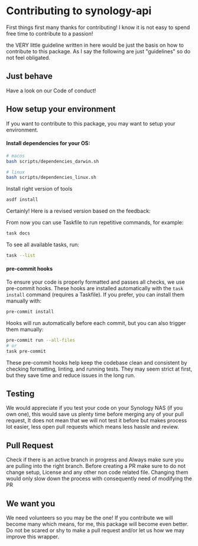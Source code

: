 # Contributing to synology-api

First things first many thanks for contributing!
I know it is not easy to spend free time to contribute to a passion!

the VERY little guideline written in here would be just the basis on how to contribute to this package.
As I say the following are just "guidelines" so do not feel obligated.

## Just behave

Have a look on our Code of conduct!

## How setup your environment

If you want to contribute to this package, you may want to setup your environment.

#### Install dependencies for your OS:
```bash
# macos
bash scripts/dependencies_darwin.sh

# linux
bash scripts/dependencies_linux.sh
```

Install right version of tools
```bash
asdf install
```
Certainly! Here is a revised version based on the feedback:

From now you can use Taskfile to run repetitive commands, for example:
```bash
task docs
```
To see all available tasks, run:
```bash
task --list
```

#### pre-commit hooks

To ensure your code is properly formatted and passes all checks, we use pre-commit hooks.
These hooks are installed automatically with the `task install` command (requires a Taskfile).
If you prefer, you can install them manually with:
```bash
pre-commit install
```

Hooks will run automatically before each commit, but you can also trigger them manually:
```bash
pre-commit run --all-files
# or
task pre-commit
```

These pre-commit hooks help keep the codebase clean and consistent by checking formatting, linting, and running tests.
They may seem strict at first, but they save time and reduce issues in the long run.


## Testing

We would appreciate if you test your code on your Synology NAS (if you own one),
this would save us plenty time before merging any of your pull request,
It does not mean that we will not test it before but makes process lot easier,
less open pull requests which means less hassle and review.

## Pull Request

Check if there is an active branch in progress and Always make sure you are pulling into the right branch.
Before creating a PR make sure to do not change setup, License and any other non code related file.
Changing them would only slow down the process with consequently need of modifying the PR

## We want you

We need volunteers so you may be the one!
If you contribute we will become many which means, for me, this package will become even better.
Do not be scared or shy to make a pull request and/or let us how we may improve this wrapper.
